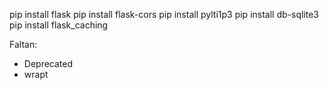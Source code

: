 pip install flask
pip install flask-cors
pip install pylti1p3
pip install db-sqlite3
pip install flask_caching

Faltan:
- Deprecated
- wrapt
